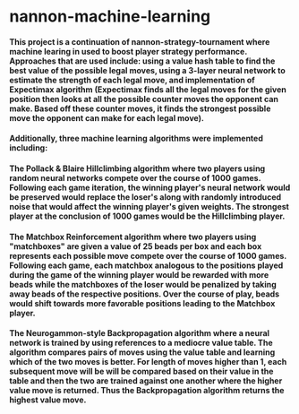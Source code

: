 # nannon-machine-learning

#### This project is a continuation of nannon-strategy-tournament where machine learing in used to boost player strategy performance. Approaches that are used include: using a value hash table to find the best value of the possible legal moves, using a 3-layer neural network to estimate the strength of each legal move, and implementation of Expectimax algorithm (Expectimax finds all the legal moves for the given position then looks at all the possible counter moves the opponent can make. Based off these counter moves, it finds the strongest possible move the opponent can make for each legal move). 

#### Additionally, three machine learning algorithms were implemented including: 
#### The Pollack & Blaire Hillclimbing algorithm where two players using random neural networks compete over the course of 1000 games. Following each game iteration, the winning player's neural network would be preserved would replace the loser's along with randomly introduced noise that would affect the winning player's given weights. The strongest player at the conclusion of 1000 games would be the Hillclimbing player.
#### The Matchbox Reinforcement algorithm where two players using "matchboxes" are given a value of 25 beads per box and each box represents each possible move compete over the course of 1000 games. Following each game, each matchbox analogous to the positions played during the game of the winning player would be rewarded with more beads while the matchboxes of the loser would be penalized by taking away beads of the respective positions. Over the course of play, beads would shift towards more favorable positions leading to the Matchbox player.
#### The Neurogammon-style Backpropagation algorithm where a neural network is trained by using references to a mediocre value table. The algorithm compares pairs of moves using the value table and learning which of the two moves is better. For length of moves higher than 1, each subsequent move will be will be compared based on their value in the table and then the two are trained against one another where the higher value move is returned. Thus the Backpropagation algorithm returns the highest value move. 
